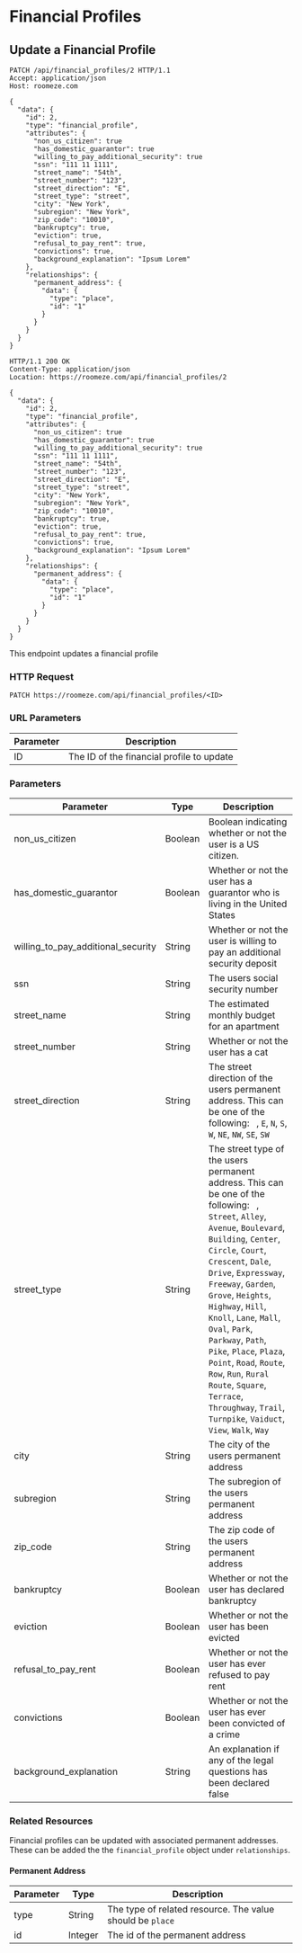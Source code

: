 # Financial Profiles

## Update a Financial Profile

```http
PATCH /api/financial_profiles/2 HTTP/1.1
Accept: application/json
Host: roomeze.com

{
  "data": {
    "id": 2,
    "type": "financial_profile",
    "attributes": {
      "non_us_citizen": true
      "has_domestic_guarantor": true
      "willing_to_pay_additional_security": true
      "ssn": "111 11 1111",
      "street_name": "54th",
      "street_number": "123",
      "street_direction": "E",
      "street_type": "street",
      "city": "New York",
      "subregion": "New York",
      "zip_code": "10010",
      "bankruptcy": true,
      "eviction": true,
      "refusal_to_pay_rent": true,
      "convictions": true,
      "background_explanation": "Ipsum Lorem"
    },
    "relationships": {
      "permanent_address": {
        "data": {
          "type": "place",
          "id": "1"
        }
      }
    }
  }
}
```
```http
HTTP/1.1 200 OK
Content-Type: application/json
Location: https://roomeze.com/api/financial_profiles/2

{
  "data": {
    "id": 2,
    "type": "financial_profile",
    "attributes": {
      "non_us_citizen": true
      "has_domestic_guarantor": true
      "willing_to_pay_additional_security": true
      "ssn": "111 11 1111",
      "street_name": "54th",
      "street_number": "123",
      "street_direction": "E",
      "street_type": "street",
      "city": "New York",
      "subregion": "New York",
      "zip_code": "10010",
      "bankruptcy": true,
      "eviction": true,
      "refusal_to_pay_rent": true,
      "convictions": true,
      "background_explanation": "Ipsum Lorem"
    },
    "relationships": {
      "permanent_address": {
        "data": {
          "type": "place",
          "id": "1"
        }
      }
    }
  }
}
```

This endpoint updates a financial profile

### HTTP Request

`PATCH https://roomeze.com/api/financial_profiles/<ID>`

### URL Parameters

Parameter | Description
--------- | -----------
ID        | The ID of the financial profile to update

### Parameters

Parameter              | Type    | Description
---------------------- | ------- | -----------
non_us_citizen         | Boolean | Boolean indicating whether or not the user is a US citizen.
has_domestic_guarantor | Boolean | Whether or not the user has a guarantor who is living in the United States
willing_to_pay_additional_security | String  | Whether or not the user is willing to pay an additional security deposit
ssn                    | String  | The users social security number
street_name            | String  | The estimated monthly budget for an apartment
street_number          | String  | Whether or not the user has a cat
street_direction       | String  | The street direction of the users permanent address. This can be one of the following: ` `, `E`, `N`, `S`, `W`, `NE`, `NW`, `SE`, `SW`
street_type            | String  | The street type of the users permanent address. This can be one of the following: ` `, `Street`, `Alley`, `Avenue`, `Boulevard`, `Building`, `Center`, `Circle`, `Court`, `Crescent`, `Dale`, `Drive`, `Expressway`, `Freeway`, `Garden`, `Grove`, `Heights`, `Highway`, `Hill`, `Knoll`, `Lane`, `Mall`, `Oval`, `Park`, `Parkway`, `Path`, `Pike`, `Place`, `Plaza`, `Point`, `Road`, `Route`, `Row`, `Run`, `Rural Route`, `Square`, `Terrace`, `Throughway`, `Trail`, `Turnpike`, `Vaiduct`, `View`, `Walk`, `Way` 
city                   | String  | The city of the users permanent address
subregion              | String  | The subregion of the users permanent address
zip_code               | String  | The zip code of the users permanent address
bankruptcy             | Boolean | Whether or not the user has declared bankruptcy
eviction               | Boolean | Whether or not the user has been evicted
refusal_to_pay_rent    | Boolean | Whether or not the user has ever refused to pay rent
convictions            | Boolean | Whether or not the user has ever been convicted of a crime
background_explanation | String  | An explanation if any of the legal questions has been declared false

### Related Resources

Financial profiles can be updated with associated permanent addresses. These can be added the the `financial_profile` object under `relationships`.

#### Permanent Address

Parameter | Type    | Description
--------- | ------- | -----------
type      | String  | The type of related resource. The value should be `place`
id        | Integer | The id of the permanent address
